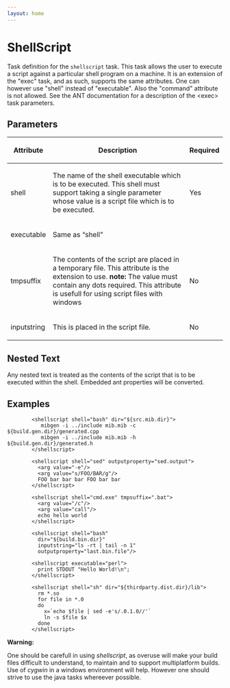 ```yaml
---
layout: home
---
```

ShellScript
===========

Task definition for the `shellscript` task. This task allows the user to execute a script against a particular shell program on a machine. It is an extension of the "exec" task, and as such, supports the same attributes. One can however use "shell" instead of "executable". Also the "command" attribute is not allowed. See the ANT documentation for a description of the &lt;exec&gt; task parameters.

Parameters
----------

<table>
<thead>
<tr class="header">
<th><p>Attribute</p></th>
<th><p>Description</p></th>
<th><p>Required</p></th>
</tr>
</thead>
<tbody>
<tr class="odd">
<td><p>shell</p></td>
<td><p>The name of the shell executable which is to be executed. This shell must support taking a single parameter whose value is a script file which is to be executed.</p></td>
<td><p>Yes</p></td>
</tr>
<tr class="even">
<td><p>executable</p></td>
<td><p>Same as “shell”</p></td>
<td><p><br />
</p></td>
</tr>
<tr class="odd">
<td><p>tmpsuffix</p></td>
<td><p>The contents of the script are placed in a temporary file. This attribute is the extension to use. <strong>note:</strong> The value must contain any dots required. This attribute is usefull for using script files with windows</p></td>
<td><p>No</p></td>
</tr>
<tr class="even">
<td><p>inputstring</p></td>
<td><p>This is placed in the script file.</p></td>
<td><p>No</p></td>
</tr>
</tbody>
</table>

Nested Text
-----------

Any nested text is treated as the contents of the script that is to be executed within the shell. Embedded ant properties will be converted.

Examples
--------

            <shellscript shell="bash" dir="${src.mib.dir}">
               mibgen -i ../include mib.mib -c ${build.gen.dir}/generated.cpp
               mibgen -i ../include mib.mib -h ${build.gen.dir}/generated.h
            </shellscript>

            <shellscript shell="sed" outputproperty="sed.output">
              <arg value="-e"/>
              <arg value="s/FOO/BAR/g"/>
              FOO bar bar bar FOO bar bar
            </shellscript>

            <shellscript shell="cmd.exe" tmpsuffix=".bat">
              <arg value="/c"/>
              <arg value="call"/>
              echo hello world
            </shellscript>

            <shellscript shell="bash"
              dir="${build.bin.dir}"
              inputstring="ls -rt | tail -n 1"
              outputproperty="last.bin.file"/>

            <shellscript executable="perl">
              print STDOUT "Hello World!\n";
            </shellscript>

            <shellscript shell="sh" dir="${thirdparty.dist.dir}/lib">
              rm *.so
              for file in *.0
              do
                x=`echo $file | sed -e's/.0.1.0//'`
                ln -s $file $x
              done
            </shellscript>

**Warning:**

One should be carefull in using *shellscript*, as overuse will make your build files difficult to understand, to maintain and to support multiplatform builds. Use of *cygwin* in a windows environment will help. However one should strive to use the java tasks whereever possible.

```
    
```

